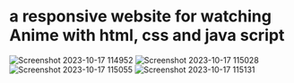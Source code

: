 # a responsive website for watching Anime with html, css and java script
![Screenshot 2023-10-17 114952](https://github.com/Basliel-Amsalu/UGR-8569-13/assets/119809588/6624cc46-c300-402a-80dc-499920cfb2f4)
![Screenshot 2023-10-17 115028](https://github.com/Basliel-Amsalu/UGR-8569-13/assets/119809588/95ffea2d-1910-4def-8be5-561e22d22e8b)
![Screenshot 2023-10-17 115055](https://github.com/Basliel-Amsalu/UGR-8569-13/assets/119809588/2845bd95-deda-4d47-8fde-01ddb592fd65)
![Screenshot 2023-10-17 115131](https://github.com/Basliel-Amsalu/UGR-8569-13/assets/119809588/5a51a16e-0c6f-4ef9-8058-d6bf76e00dd7)
